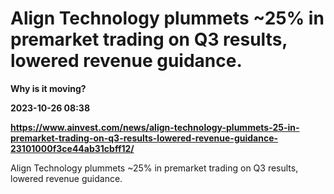 # Align Technology plummets ~25% in premarket trading on Q3 results, lowered revenue guidance.
**Why is it moving?**

**2023-10-26 08:38**

**https://www.ainvest.com/news/align-technology-plummets-25-in-premarket-trading-on-q3-results-lowered-revenue-guidance-23101000f3ce44ab31cbff12/**

Align Technology plummets ~25% in premarket trading on Q3 results, lowered revenue guidance.